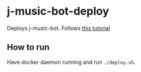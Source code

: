 # j-music-bot-deploy

Deploys j-music-bot. Follows [this tutorial](https://jmusicbot.com/setup)

## How to run

Have docker daemon running and run `./deploy.sh`.
